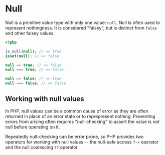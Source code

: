 # Null

Null is a primitive value type with only one value: `null`.
Null is often used to represent nothingness.
It is considered "falsey", but is distinct from `false` and other falsey values.

```php
<?php

is_null(null); // => true
isset(null); // => false

null == true; // => false
null === true; // => false

null == false; // => true
null === false; // => false
```

## Working with null values

In PHP, null values can be a common cause of error as they are often returned in place of an error state or to reprepresent nothing.
Preventing errors from arising often requires "null-checking" to assert the value is not null before operating on it.

Repeatedly null-checking can be error prone, so PHP provides two operators for working with null values -- the null-safe access `?->` operator and the null coalescing `??` operator.
